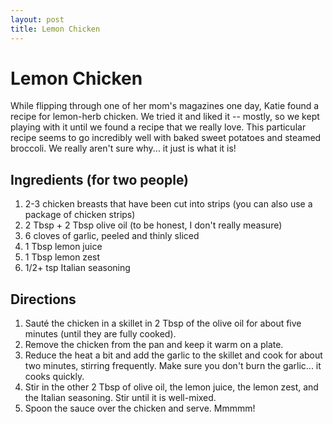 ```yaml
---
layout: post
title: Lemon Chicken
---
```


# Lemon Chicken
While flipping through one of her mom's magazines one day, Katie found a recipe for 
lemon-herb chicken. We tried it and liked it -- mostly, so we kept playing with it until
we found a recipe that we really love. This particular recipe seems to go incredibly well with 
baked sweet potatoes and steamed broccoli. We really aren't sure why... it just is what it is!

## Ingredients (for two people)
1. 2-3 chicken breasts that have been cut into strips (you can also use a package of
chicken strips)
1. 2 Tbsp + 2 Tbsp olive oil (to be honest, I don't really measure)
1. 6 cloves of garlic, peeled and thinly sliced
1. 1 Tbsp lemon juice
1. 1 Tbsp lemon zest
1. 1/2+ tsp Italian seasoning

## Directions
1. Sauté the chicken in a skillet in 2 Tbsp of the olive oil for about five minutes (until they are fully cooked).
1. Remove the chicken from the pan and keep it warm on a plate.
1. Reduce the heat a bit and add the garlic to the skillet and cook for about two minutes, stirring frequently. Make sure you don't burn the garlic... it cooks quickly.
1. Stir in the other 2 Tbsp of olive oil, the lemon juice, the lemon zest, and the Italian seasoning. Stir until it is well-mixed.
1. Spoon the sauce over the chicken and serve. Mmmmm!
